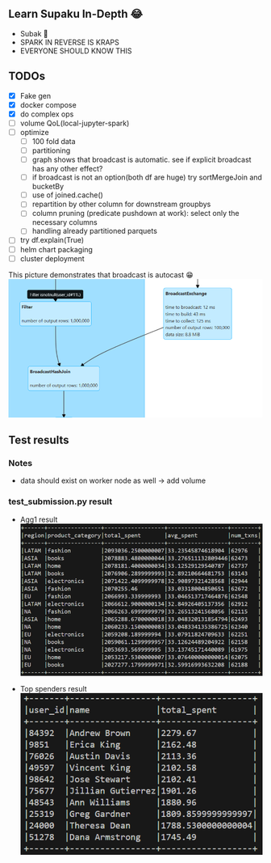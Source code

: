## Learn Supaku In-Depth 😂
- Subak 🍉
- SPARK IN REVERSE IS KRAPS
- EVERYONE SHOULD KNOW THIS
## TODOs
- [x] Fake gen
- [x] docker compose
- [x] do complex ops
- [ ] volume QoL(local-jupyter-spark)
- [ ] optimize
    - [ ] 100 fold data
    - [ ] partitioning
    - [ ] graph shows that broadcast is automatic. see if explicit broadcast has any other effect?
    - [ ] if broadcast is not an option(both df are huge) try sortMergeJoin and bucketBy
    - [ ] use of joined.cache()
    - [ ] repartition by other column for downstream groupbys
    - [ ] column pruning (predicate pushdown at work): select only the necessary columns
    - [ ] handling already partitioned parquets
- [ ] try df.explain(True)
- [ ] helm chart packaging
- [ ] cluster deployment

This picture demonstrates that broadcast is autocast 😁
![alt text](image-2.png)

## Test results
### Notes
- data should exist on worker node as well -> add volume
### test_submission.py result
- Agg1 result
![Aggregation one](image.png)

- Top spenders result
![alt text](image-1.png)